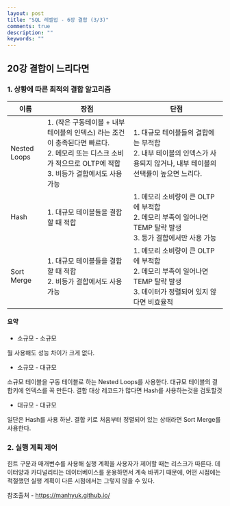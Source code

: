 ```yaml
---
layout: post
title: "SQL 레벨업 - 6장 결합 (3/3)"
comments: true
description: ""
keywords: ""
---
```




## 20강 결합이 느리다면



### 1. 상황에 따른 최적의 결합 알고리즘

| 이름         | 장점                                                         | 단점                                                         |
| ------------ | ------------------------------------------------------------ | ------------------------------------------------------------ |
| Nested Loops | 1. (작은 구동테이블 + 내부 테이블의 인덱스) 라는 조건이 충족된다면 빠르다. <br />2. 메모리 또는 디스크 소비가 적으므로 OLTP에 적합<br />3. 비등가 결합에서도 사용 가능 | 1. 대규모 테이블들의 결합에는 부적합<br />2. 내부 테이블의 인덱스가 사용되지 않거나, 내부 테이블의 선택률이 높으면 느리다. |
| Hash         | 1. 대규모 테이블들을 결합할 때 적합                          | 1. 메모리 소비량이 큰 OLTP에 부적합<br />2. 메모리 부족이 일어나면 TEMP 탈락 발생<br />3. 등가 결합에서만 사용 가능 |
| Sort Merge   | 1. 대규모 테이블들을 결합할 때 적합<br />2. 비등가 결합에서도 사용 가능 | 1. 메모리 소비량이 큰 OLTP에 부적합<br />2. 메모리 부족이 일어나면 TEMP 탈락 발생<br />3. 데이터가 정렬되어 있지 않다면 비효율적 |



#### 요약

- 소규모 - 소규모

뭘 사용해도 성능 차이가 크게 없다.



- 소규모 - 대규모

소규모 테이블을 구동 테이블로 하는 Nested Loops를 사용한다. 대규모 테이블의 결합키에 인덱스를 꼭 만든다. 결합 대상 레코드가 많다면 Hash를 사용하는것을 검토할것



- 대규모 - 대규모

일단은 Hash를 사용 하낟. 결합 키로 처음부터 정렬되어 있는 상태라면 Sort Merge를 사용한다.



### 2. 실행 계획 제어

힌트 구문과 매개변수를 사용해 실행 계획을 사용자가 제어할 때는 리스크가 따른다. 데이터양과 카디널리티는 데이터베이스를 운용하면서 계속 바뀌기 때문에, 어떤 시점에는 적절했던 실행 계획이 다른 시점에서는 그렇지 않을 수 있다.


참조출처 - https://manhyuk.github.io/



